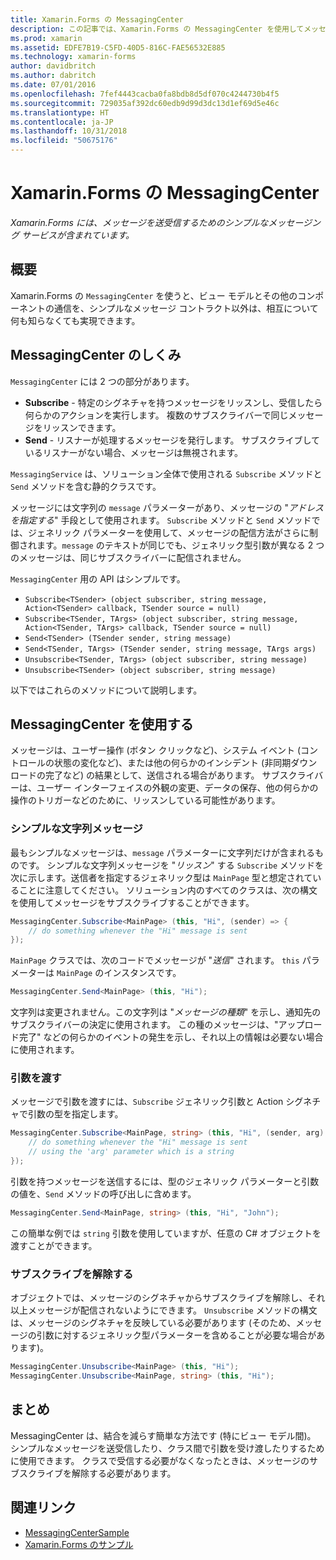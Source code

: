 ```yaml
---
title: Xamarin.Forms の MessagingCenter
description: この記事では、Xamarin.Forms の MessagingCenter を使用してメッセージを送信および受信し、ビュー モデルなどのクラス間の結合を減らす方法について説明します。
ms.prod: xamarin
ms.assetid: EDFE7B19-C5FD-40D5-816C-FAE56532E885
ms.technology: xamarin-forms
author: davidbritch
ms.author: dabritch
ms.date: 07/01/2016
ms.openlocfilehash: 7fef4443cacba0fa8bdb8d5df070c4244730b4f5
ms.sourcegitcommit: 729035af392dc60edb9d99d3dc13d1ef69d5e46c
ms.translationtype: HT
ms.contentlocale: ja-JP
ms.lasthandoff: 10/31/2018
ms.locfileid: "50675176"
---
```

# <a name="xamarinforms-messagingcenter"></a>Xamarin.Forms の MessagingCenter

_Xamarin.Forms には、メッセージを送受信するためのシンプルなメッセージング サービスが含まれています。_

<a name="Overview" />

## <a name="overview"></a>概要

Xamarin.Forms の `MessagingCenter` を使うと、ビュー モデルとその他のコンポーネントの通信を、シンプルなメッセージ コントラクト以外は、相互について何も知らなくても実現できます。

<a name="How_the_MessagingCenter_Works" />

## <a name="how-the-messagingcenter-works"></a>MessagingCenter のしくみ

`MessagingCenter` には 2 つの部分があります。

-  **Subscribe** - 特定のシグネチャを持つメッセージをリッスンし、受信したら何らかのアクションを実行します。 複数のサブスクライバーで同じメッセージをリッスンできます。
-  **Send** - リスナーが処理するメッセージを発行します。 サブスクライブしているリスナーがない場合、メッセージは無視されます。


`MessagingService` は、ソリューション全体で使用される `Subscribe` メソッドと `Send` メソッドを含む静的クラスです。

メッセージには文字列の `message` パラメーターがあり、メッセージの "*アドレスを指定する*" 手段として使用されます。 `Subscribe` メソッドと `Send` メソッドでは、ジェネリック パラメーターを使用して、メッセージの配信方法がさらに制御されます。`message` のテキストが同じでも、ジェネリック型引数が異なる 2 つのメッセージは、同じサブスクライバーに配信されません。

`MessagingCenter` 用の API はシンプルです。

- `Subscribe<TSender> (object subscriber, string message, Action<TSender> callback, TSender source = null)`
- `Subscribe<TSender, TArgs> (object subscriber, string message, Action<TSender, TArgs> callback, TSender source = null)`
- `Send<TSender> (TSender sender, string message)`
- `Send<TSender, TArgs> (TSender sender, string message, TArgs args)`
- `Unsubscribe<TSender, TArgs> (object subscriber, string message)`
- `Unsubscribe<TSender> (object subscriber, string message)`

以下ではこれらのメソッドについて説明します。

<a name="Using_the_MessagingCenter" />

## <a name="using-the-messagingcenter"></a>MessagingCenter を使用する

メッセージは、ユーザー操作 (ボタン クリックなど)、システム イベント (コントロールの状態の変化など)、または他の何らかのインシデント (非同期ダウンロードの完了など) の結果として、送信される場合があります。 サブスクライバーは、ユーザー インターフェイスの外観の変更、データの保存、他の何らかの操作のトリガーなどのために、リッスンしている可能性があります。

### <a name="simple-string-message"></a>シンプルな文字列メッセージ

最もシンプルなメッセージは、`message` パラメーターに文字列だけが含まれるものです。 シンプルな文字列メッセージを "*リッスン*" する `Subscribe` メソッドを次に示します。送信者を指定するジェネリック型は `MainPage` 型と想定されていることに注意してください。 ソリューション内のすべてのクラスは、次の構文を使用してメッセージをサブスクライブすることができます。

```csharp
MessagingCenter.Subscribe<MainPage> (this, "Hi", (sender) => {
    // do something whenever the "Hi" message is sent
});
```

`MainPage` クラスでは、次のコードでメッセージが "*送信*" されます。 `this` パラメーターは `MainPage` のインスタンスです。

```csharp
MessagingCenter.Send<MainPage> (this, "Hi");
```

文字列は変更されません。この文字列は "*メッセージの種類*" を示し、通知先のサブスクライバーの決定に使用されます。 この種のメッセージは、"アップロード完了" などの何らかのイベントの発生を示し、それ以上の情報は必要ない場合に使用されます。

### <a name="passing-an-argument"></a>引数を渡す

メッセージで引数を渡すには、`Subscribe` ジェネリック引数と Action シグネチャで引数の型を指定します。

```csharp
MessagingCenter.Subscribe<MainPage, string> (this, "Hi", (sender, arg) => {
    // do something whenever the "Hi" message is sent
    // using the 'arg' parameter which is a string
});
```

引数を持つメッセージを送信するには、型のジェネリック パラメーターと引数の値を、`Send` メソッドの呼び出しに含めます。

```csharp
MessagingCenter.Send<MainPage, string> (this, "Hi", "John");
```

この簡単な例では `string` 引数を使用していますが、任意の C# オブジェクトを渡すことができます。

### <a name="unsubscribe"></a>サブスクライブを解除する

オブジェクトでは、メッセージのシグネチャからサブスクライブを解除し、それ以上メッセージが配信されないようにできます。 `Unsubscribe` メソッドの構文は、メッセージのシグネチャを反映している必要があります (そのため、メッセージの引数に対するジェネリック型パラメーターを含めることが必要な場合があります)。

```csharp
MessagingCenter.Unsubscribe<MainPage> (this, "Hi");
MessagingCenter.Unsubscribe<MainPage, string> (this, "Hi");
```

<a name="Summary" />

## <a name="summary"></a>まとめ

MessagingCenter は、結合を減らす簡単な方法です (特にビュー モデル間)。 シンプルなメッセージを送受信したり、クラス間で引数を受け渡したりするために使用できます。 クラスで受信する必要がなくなったときは、メッセージのサブスクライブを解除する必要があります。


## <a name="related-links"></a>関連リンク

- [MessagingCenterSample](https://developer.xamarin.com/samples/UsingMessagingCenter)
- [Xamarin.Forms のサンプル](https://github.com/xamarin/xamarin-forms-samples)
